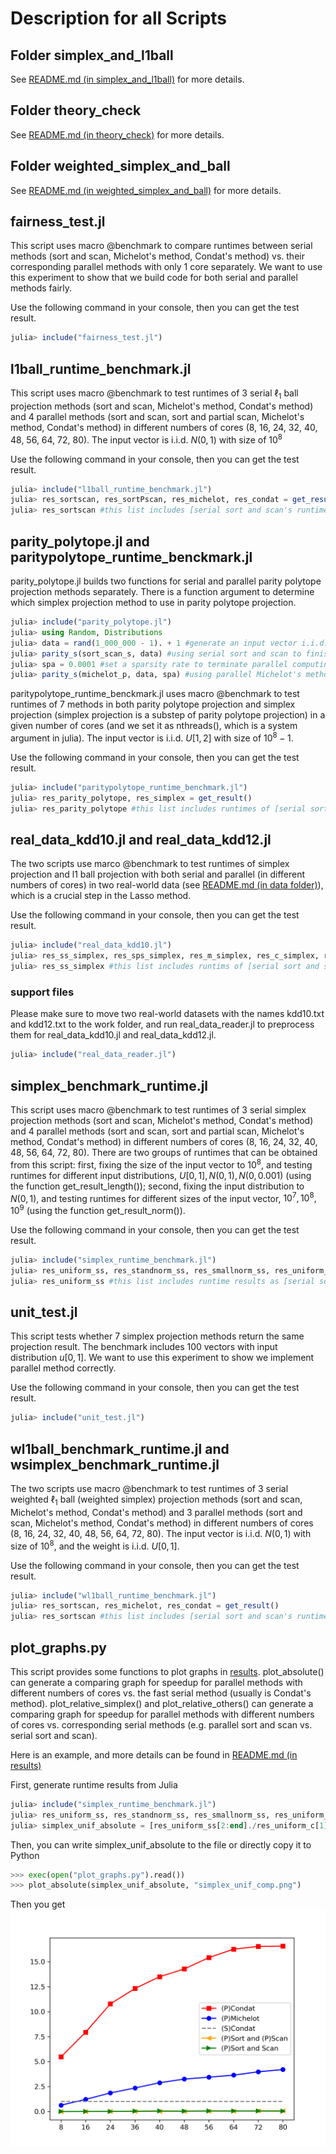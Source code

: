 # Description for all Scripts

## Folder simplex_and_l1ball

See [README.md (in simplex_and_l1ball)](simplex_and_l1ball/README.md) for more details.

## Folder theory_check

See [README.md (in theory_check)](theory_check/README.md) for more details.

## Folder weighted_simplex_and_ball

See [README.md (in weighted_simplex_and_ball)](weighted_simplex_and_ball/README.md) for more details.

## fairness_test.jl

This script uses macro @benchmark to compare runtimes between serial methods (sort and scan, Michelot's method, Condat's method) vs. their corresponding parallel methods with only 1 core separately. We want to use this experiment
to show that we build code for both serial and parallel methods fairly.

Use the following command in your console, then you can get the test result.

```julia
julia> include("fairness_test.jl")
```

## l1ball_runtime_benchmark.jl

This script uses macro @benchmark to test runtimes of 3 serial $\ell_1$ ball projection methods (sort and scan, Michelot's method, Condat's method) and 4 parallel methods (sort and scan, sort and partial scan, Michelot's method, Condat's method) in different numbers of cores (8, 16, 24, 32, 40, 48, 56, 64, 72, 80). The input vector is i.i.d. $N(0,1)$ with size of $10^8$

Use the following command in your console, then you can get the test result.

```julia
julia> include("l1ball_runtime_benchmark.jl")
julia> res_sortscan, res_sortPscan, res_michelot, res_condat = get_result()
julia> res_sortscan #this list includes [serial sort and scan's runtime, parallel sort and scan's runtime in 8, 16, 24, 32, 40, 48, 56, 64, 72, 80 cores]
```

## parity_polytope.jl and paritypolytope_runtime_benckmark.jl

parity_polytope.jl builds two functions for serial and parallel parity polytope projection methods separately. There is a function argument to determine which simplex projection method to use in parity polytope projection.

```julia
julia> include("parity_polytope.jl")
julia> using Random, Distributions
julia> data = rand(1_000_000 - 1). + 1 #generate an input vector i.i.d. U[1, 2] with size of 999999
julia> parity_s(sort_scan_s, data) #using serial sort and scan to finish the projection onto a parity polytope
julia> spa = 0.0001 #set a sparsity rate to terminate parallel computing early
julia> parity_s(michelot_p, data, spa) #using parallel Michelot's method to finish the projection onto a parity polytope
```

paritypolytope_runtime_benckmark.jl uses macro @benchmark to test runtimes of 7 methods in both parity polytope projection and simplex projection (simplex projection is a substep of parity polytope projection) in a given number of
cores (and we set it as nthreads(), which is a system argument in julia). The input vector is i.i.d. $U[1,2]$ with size of $10^8 - 1$.

Use the following command in your console, then you can get the test result.

```julia
julia> include("paritypolytope_runtime_benchmark.jl")
julia> res_parity_polytope, res_simplex = get_result()
julia> res_parity_polytope #this list includes runtimes of [serial sort and scan, parallel sort and scan, parallel and partial scan, serial and parallel Michelot's methods, serial and parallel Condat's methods]
```

## real_data_kdd10.jl and real_data_kdd12.jl

The two scripts use marco @benchmark to test runtimes of simplex projection and l1 ball projection with both serial and parallel (in different numbers of cores) in two real-world data (see [README.md (in data folder)](/data/README.md)), which is a crucial step in the Lasso method.

Use the following command in your console, then you can get the test result.

```julia
julia> include("real_data_kdd10.jl")
julia> res_ss_simplex, res_sps_simplex, res_m_simplex, res_c_simplex, res_ss_ball, res_sps_ball, res_m_ball, res_c_ball = get_result()
julia> res_ss_simplex #this list includes runtims of [serial sort and scan, parallel sort and scan in different cores]
```

### support files

Please make sure to move two real-world datasets with the names kdd10.txt and kdd12.txt to the work folder, and run real_data_reader.jl to preprocess them for real_data_kdd10.jl and real_data_kdd12.jl.

```julia
julia> include("real_data_reader.jl")
```

## simplex_benchmark_runtime.jl

This script uses macro @benchmark to test runtimes of 3 serial simplex projection methods (sort and scan, Michelot's method, Condat's method) and 4 parallel methods (sort and scan, sort and partial scan, Michelot's method, Condat's method) in different numbers of cores (8, 16, 24, 32, 40, 48, 56, 64, 72, 80). There are two groups of runtimes that can be obtained from this script: first, fixing the size of the input vector to $10^8$, and testing runtimes for different input distributions, $U[0,1], N(0,1), N(0, 0.001)$ (using the function get_result_length()); second, fixing the input distribution to $N(0,1)$, and testing runtimes for different sizes of the input vector, $10^7, 10^8, 10^9$ (using the function get_result_norm()). 

Use the following command in your console, then you can get the test result.

```julia
julia> include("simplex_runtime_benchmark.jl")
julia> res_uniform_ss, res_standnorm_ss, res_smallnorm_ss, res_uniform_sps, res_standnorm_sps, res_smallnorm_sps, res_uniroms_m, res_standnorm_m, res_smallnorm_m, res_uniform_c, res_standnorm_c, res_smallnorm_c = get_result_length()
julia> res_uniform_ss #this list includes runtime results as [serial sort and scan, parallel sort and scan in different numbers of cores], and the input distribution is $u[0,1]$
```
## unit_test.jl

This script tests whether 7 simplex projection methods return the same projection result. The benchmark includes 100 vectors with input distribution $u[0,1]$. We want to use this experiment to show we implement parallel method correctly.

Use the following command in your console, then you can get the test result.

```julia
julia> include("unit_test.jl")
```

## wl1ball_benchmark_runtime.jl and wsimplex_benchmark_runtime.jl

The two scripts use macro @benchmark to test runtimes of 3 serial weighted $\ell_1$ ball (weighted simplex) projection methods (sort and scan, Michelot's method, Condat's method) and 3 parallel methods (sort and scan, Michelot's method, Condat's method) in different numbers of cores (8, 16, 24, 32, 40, 48, 56, 64, 72, 80). The input vector is i.i.d. $N(0,1)$ with size of $10^8$, and the weight is i.i.d. $U[0,1]$.

Use the following command in your console, then you can get the test result.

```julia
julia> include("wl1ball_runtime_benchmark.jl")
julia> res_sortscan, res_michelot, res_condat = get_result()
julia> res_sortscan #this list includes [serial sort and scan's runtime, parallel sort and scan's runtime in 8, 16, 24, 32, 40, 48, 56, 64, 72, 80 cores]
```

## plot_graphs.py

This script provides some functions to plot graphs in [results](/results). plot_absolute() can generate a comparing graph for speedup for parallel methods with different numbers of cores vs. the fast serial method (usually is Condat's method). plot_relative_simplex() and plot_relative_others() can generate a comparing graph for speedup for parallel methods with different numbers of cores vs. corresponding serial methods (e.g. parallel sort and scan vs. serial sort and scan).

Here is an example, and more details can be found in [README.md (in results)](/results/README.md)

First, generate runtime results from Julia
```julia
julia> include("simplex_runtime_benchmark.jl")
julia> res_uniform_ss, res_standnorm_ss, res_smallnorm_ss, res_uniform_sps, res_standnorm_sps, res_smallnorm_sps, res_uniroms_m, res_standnorm_m, res_smallnorm_m, res_uniform_c, res_standnorm_c, res_smallnorm_c = get_result_length()
julia> simplex_unif_absolute = [res_uniform_ss[2:end]./res_uniform_c[1], res_uniform_sps[2:end]./res_uniform_c[1], res_uniform_m[2:end]./res_uniform_c[1], res_uniform_c[2:end]./res_uniform_c[1]]
```
Then, you can write simplex_unif_absolute to the file or directly copy it to Python

```python
>>> exec(open("plot_graphs.py").read())
>>> plot_absolute(simplex_unif_absolute, "simplex_unif_comp.png")
```

Then you get
![simplex_unif_comp.png](/results/simplex_unif_comp.png)
